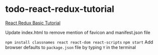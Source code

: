 # todo-react-redux-tutorial

[React Redux Basic Tutorial](https://react-redux.js.org/introduction/basic-tutorial)


Update index.html to remove mention of favicon and manifest.json file

`npm install classnames react react-dom react-scripts`
`npm start`
Add browser defaults to `package.json` file by typing `Y` in the terminal
